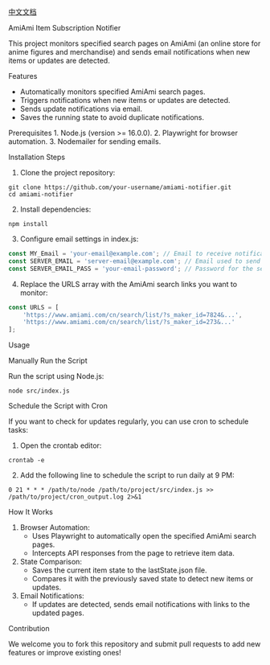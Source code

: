 [中文文档](https://github.com/Panzer-Jack/AmiAmi-subscriber/blob/main/README_ZH.md)

AmiAmi Item Subscription Notifier

This project monitors specified search pages on AmiAmi (an online store for anime figures and merchandise) and sends email notifications when new items or updates are detected.

Features
- Automatically monitors specified AmiAmi search pages.
- Triggers notifications when new items or updates are detected.
- Sends update notifications via email.
- Saves the running state to avoid duplicate notifications.

Prerequisites
	1. Node.js (version >= 16.0.0).
	2. Playwright for browser automation.
	3. Nodemailer for sending emails.

Installation Steps

1.	Clone the project repository:
```
git clone https://github.com/your-username/amiami-notifier.git
cd amiami-notifier
```

2.	Install dependencies:
```
npm install
```

3.	Configure email settings in index.js:
```js
const MY_Email = 'your-email@example.com'; // Email to receive notifications
const SERVER_EMAIL = 'server-email@example.com'; // Email used to send notifications
const SERVER_EMAIL_PASS = 'your-email-password'; // Password for the sender email
```
4.	Replace the URLS array with the AmiAmi search links you want to monitor:
```js
const URLS = [
    'https://www.amiami.com/cn/search/list/?s_maker_id=7824&...',
    'https://www.amiami.com/cn/search/list/?s_maker_id=273&...'
];
```
Usage

Manually Run the Script

Run the script using Node.js:
```
node src/index.js
```
Schedule the Script with Cron

If you want to check for updates regularly, you can use cron to schedule tasks:
1.	Open the crontab editor:
```
crontab -e
```

2.	Add the following line to schedule the script to run daily at 9 PM:
```
0 21 * * * /path/to/node /path/to/project/src/index.js >> /path/to/project/cron_output.log 2>&1
```

How It Works
1. Browser Automation:
	- Uses Playwright to automatically open the specified AmiAmi search pages.
	- Intercepts API responses from the page to retrieve item data.
2. State Comparison:
	- Saves the current item state to the lastState.json file.
	- Compares it with the previously saved state to detect new items or updates.
3. Email Notifications:
	- If updates are detected, sends email notifications with links to the updated pages.

Contribution

We welcome you to fork this repository and submit pull requests to add new features or improve existing ones!
